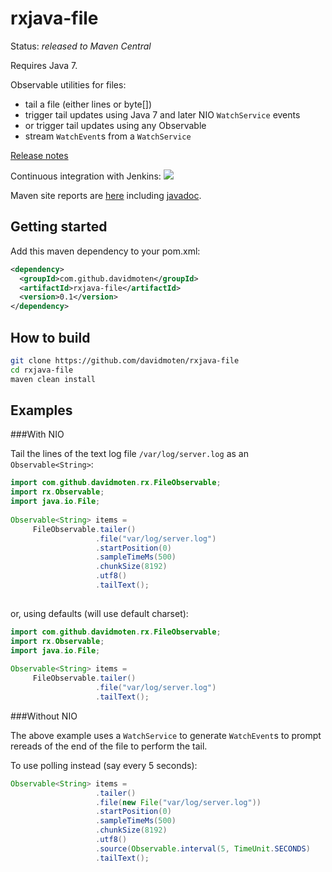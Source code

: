 rxjava-file
===========

Status: *released to Maven Central*

Requires Java 7.

Observable utilities for files:
* tail a file (either lines or byte[]) 
* trigger tail updates using Java 7 and later NIO ```WatchService``` events
* or trigger tail updates using any Observable
* stream ```WatchEvent```s from a ```WatchService```

[Release notes](http://davidmoten.github.io/rxjava-file/RELEASE_NOTES.md)

Continuous integration with Jenkins: <a href="https://xuml-tools.ci.cloudbees.com/"><img src="https://xuml-tools.ci.cloudbees.com/job/rxjava-file/badge/icon"/></a>

Maven site reports are [here](http://davidmoten.github.io/rxjava-file/index.html) including [javadoc](http://davidmoten.github.io/rxjava-file/apidocs/index.html).

Getting started
----------------
Add this maven dependency to your pom.xml:
```xml
<dependency>
  <groupId>com.github.davidmoten</groupId>
  <artifactId>rxjava-file</artifactId>
  <version>0.1</version>
</dependency>
```

How to build
----------------

```bash
git clone https://github.com/davidmoten/rxjava-file
cd rxjava-file
maven clean install 
```

Examples
--------------

###With NIO

Tail the lines of the text log file ```/var/log/server.log``` as an ```Observable<String>```:

```java
import com.github.davidmoten.rx.FileObservable;
import rx.Observable;
import java.io.File; 
 
Observable<String> items = 
     FileObservable.tailer()
                   .file("var/log/server.log")
                   .startPosition(0)
                   .sampleTimeMs(500)
                   .chunkSize(8192)
                   .utf8()
                   .tailText();
                     
```
or, using defaults (will use default charset):
```java
import com.github.davidmoten.rx.FileObservable;
import rx.Observable;
import java.io.File; 
 
Observable<String> items = 
     FileObservable.tailer()
                   .file("var/log/server.log")
                   .tailText();
```
###Without NIO

The above example uses a ```WatchService``` to generate ```WatchEvent```s to prompt rereads of the end of the file to perform the tail.

To use polling instead (say every 5 seconds):

```java
Observable<String> items = 
                   .tailer()
                   .file(new File("var/log/server.log"))
                   .startPosition(0)
                   .sampleTimeMs(500)
                   .chunkSize(8192)
                   .utf8()
                   .source(Observable.interval(5, TimeUnit.SECONDS)
                   .tailText();
```


